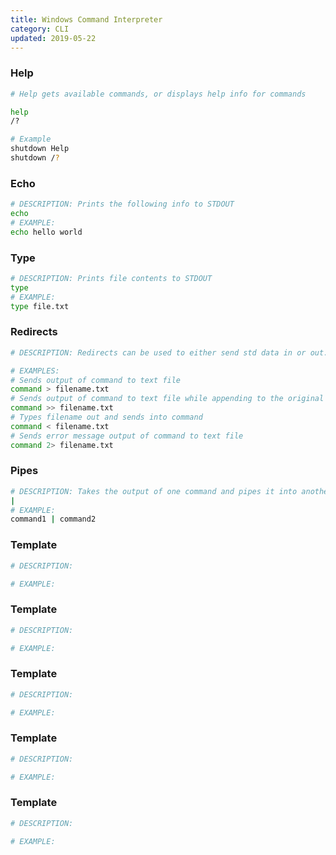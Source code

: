 ```yaml
---
title: Windows Command Interpreter
category: CLI
updated: 2019-05-22
---
```


<!---
### Template
```bash
# DESCRIPTION:

# EXAMPLE:

```
--->
### Help

```bash
# Help gets available commands, or displays help info for commands

help
/?

# Example
shutdown Help
shutdown /?

```

### Echo
```bash
# DESCRIPTION: Prints the following info to STDOUT
echo
# EXAMPLE:
echo hello world
```

### Type
```bash
# DESCRIPTION: Prints file contents to STDOUT
type
# EXAMPLE:
type file.txt
```

### Redirects
```bash
# DESCRIPTION: Redirects can be used to either send std data in or out.

# EXAMPLES:
# Sends output of command to text file
command > filename.txt
# Sends output of command to text file while appending to the original file contents
command >> filename.txt
# Types filename out and sends into command
command < filename.txt
# Sends error message output of command to text file
command 2> filename.txt

```

### Pipes
```bash
# DESCRIPTION: Takes the output of one command and pipes it into another command.
|
# EXAMPLE:
command1 | command2

```

### Template
```bash
# DESCRIPTION:

# EXAMPLE:

```

### Template
```bash
# DESCRIPTION:

# EXAMPLE:

```

### Template
```bash
# DESCRIPTION:

# EXAMPLE:

```

### Template
```bash
# DESCRIPTION:

# EXAMPLE:

```

### Template
```bash
# DESCRIPTION:

# EXAMPLE:

```
